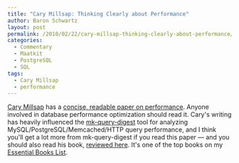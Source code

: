 ```yaml
---
title: "Cary Millsap: Thinking Clearly about Performance"
author: Baron Schwartz
layout: post
permalink: /2010/02/22/cary-millsap-thinking-clearly-about-performance/
categories:
  - Commentary
  - Maatkit
  - PostgreSQL
  - SQL
tags:
  - Cary Millsap
  - performance
---
```

[Cary Millsap][1] has a [concise, readable paper on performance][2]. Anyone involved in database performance optimization should read it. Cary's writing has heavily influenced the [mk-query-digest][3] tool for analyzing MySQL/PostgreSQL/Memcached/HTTP query performance, and I think you'll get a lot more from mk-query-digest if you read this paper &#8212; and you should also read his book, [reviewed here][4]. It's one of the top books on my [Essential Books List][5].

 [1]: http://method-r.com/
 [2]: http://method-r.com/downloads/doc_details/44-thinking-clearly-about-performance
 [3]: http://www.maatkit.org/doc/mk-query-digest.html
 [4]: http://www.xaprb.com/blog/2009/11/07/a-review-of-optimizing-oracle-performance-by-cary-millsap/
 [5]: http://www.xaprb.com/blog/essential-books/
